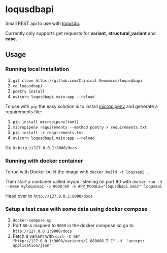 # loqusdbapi

Small REST api to use with [loqusdb][loqusdb].

Currently only supports get requests for **variant**, **structural_variant** and **case**.

## Usage

### Running local installation


1. `git clone https://github.com/Clinical-Genomics/loqusdbapi`
1. `cd loqusdbapi`
1. `poetry install`
1. `uvicorn loqusdbapi.main:app --reload`

To use with `pip` the easy solution is to install [micropipenv][micropipenv] and generate a requirements file:

1. `pip install micropipenv[toml]`
1. `micropipenv requirements --method poetry > requirements.txt`
1. `pip install -r requirements.txt`
1. `uvicorn loqusdbapi.main:app --reload`

Go to `http://127.0.0.1:8000/docs`

### Running with docker container
To run with Docker build the image with `docker build -t loqusapi .`

Then start a container called myapi listening on port 80 with `docker run -d --name myloqusapi -p 8000:80 -e APP_MODULE="loqusdbapi.main" loqusapi`

Head over to `http://127.0.0.1:8000/docs`

### Setup a test case with some data using docker compose

1. `docker-compose up`
1. Port `80` is mapped to `9000` in the docker compose so go to `http://127.0.0.1:9000/docs`
1. Fetch a variant with `curl -X GET "http://127.0.0.1:9000/variants/1_880086_T_C" -H  "accept: application/json"`


[loqusdb]: https://github.com/moonso/loqusdb
[micropipenv]: https://github.com/thoth-station/micropipenv
